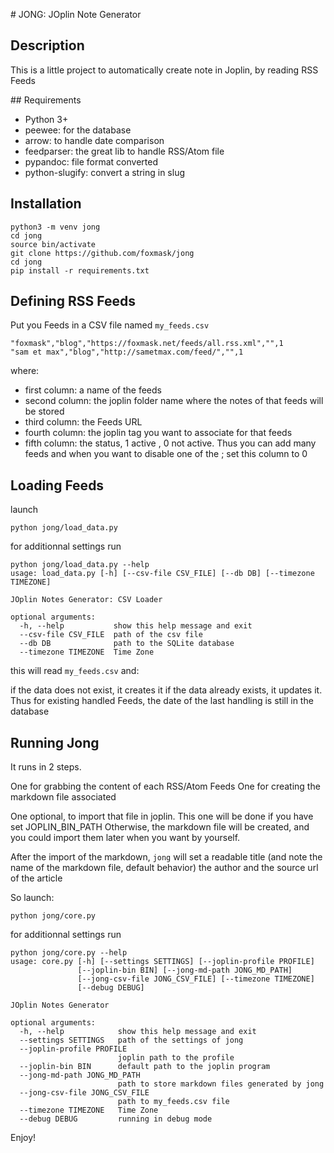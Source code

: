# JONG: JOplin Note Generator

## Description

This is a little project to automatically create note in Joplin, by reading RSS Feeds

## Requirements

* Python 3+
* peewee: for the database
* arrow: to handle date comparison
* feedparser: the great lib to handle RSS/Atom file
* pypandoc: file format converted
* python-slugify: convert a string in slug

## Installation

```
python3 -m venv jong
cd jong
source bin/activate
git clone https://github.com/foxmask/jong
cd jong
pip install -r requirements.txt
```

## Defining RSS Feeds

Put you Feeds in a CSV file named `my_feeds.csv`

```csv
"foxmask","blog","https://foxmask.net/feeds/all.rss.xml","",1
"sam et max","blog","http://sametmax.com/feed/","",1
``` 
where:

* first column: a name of the feeds
* second column: the joplin folder name where the notes of that feeds will be stored
* third column: the Feeds URL
* fourth column: the joplin tag you want to associate for that feeds
* fifth column: the status, 1 active , 0 not active. Thus you can add many feeds and when you want to disable one of the ; set this column to 0

## Loading Feeds

launch

```
python jong/load_data.py 
```

for additionnal settings run
```
python jong/load_data.py --help 
usage: load_data.py [-h] [--csv-file CSV_FILE] [--db DB] [--timezone TIMEZONE]

JOplin Notes Generator: CSV Loader

optional arguments:
  -h, --help           show this help message and exit
  --csv-file CSV_FILE  path of the csv file
  --db DB              path to the SQLite database
  --timezone TIMEZONE  Time Zone

```  


this will read `my_feeds.csv` and:

if the data does not exist, it creates it
if the data already exists, it updates it. Thus for existing handled Feeds, the date of the last handling is still in the database 

## Running Jong

It runs in 2 steps.

One for grabbing the content of each RSS/Atom Feeds
One for creating the markdown file associated 

One optional, to import that file in joplin. This one will be done if you have set JOPLIN_BIN_PATH
Otherwise, the markdown file will be created, and you could import them later when you want by yourself. 

After the import of the markdown, `jong` will set a readable title (and note the name of the markdown file, 
default behavior) the author and the source url of the article

So launch:
```
python jong/core.py 
``` 

for additionnal settings run
```
python jong/core.py --help 
usage: core.py [-h] [--settings SETTINGS] [--joplin-profile PROFILE]
               [--joplin-bin BIN] [--jong-md-path JONG_MD_PATH]
               [--jong-csv-file JONG_CSV_FILE] [--timezone TIMEZONE]
               [--debug DEBUG]

JOplin Notes Generator

optional arguments:
  -h, --help            show this help message and exit
  --settings SETTINGS   path of the settings of jong
  --joplin-profile PROFILE
                        joplin path to the profile
  --joplin-bin BIN      default path to the joplin program
  --jong-md-path JONG_MD_PATH
                        path to store markdown files generated by jong
  --jong-csv-file JONG_CSV_FILE
                        path to my_feeds.csv file
  --timezone TIMEZONE   Time Zone
  --debug DEBUG         running in debug mode

```  
Enjoy!
